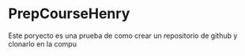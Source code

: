 # PrepCourseHenry
Este poryecto es una prueba de como crear un repositorio de github y clonarlo en la compu
